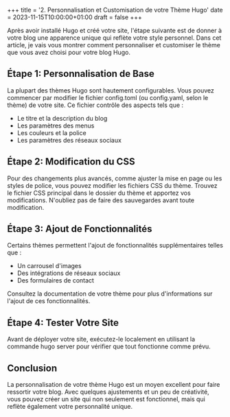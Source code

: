 +++
title = '2. Personnalisation et Customisation de votre Thème Hugo'
date = 2023-11-15T10:00:00+01:00
draft = false
+++

Après avoir installé Hugo et créé votre site, l'étape suivante est de donner à votre blog une apparence unique qui reflète votre style personnel. Dans cet article, je vais vous montrer comment personnaliser et customiser le thème que vous avez choisi pour votre blog Hugo.

## Étape 1: Personnalisation de Base

La plupart des thèmes Hugo sont hautement configurables. Vous pouvez commencer par modifier le fichier config.toml (ou config.yaml, selon le thème) de votre site. Ce fichier contrôle des aspects tels que :

- Le titre et la description du blog
- Les paramètres des menus
- Les couleurs et la police
- Les paramètres des réseaux sociaux

## Étape 2: Modification du CSS

Pour des changements plus avancés, comme ajuster la mise en page ou les styles de police, vous pouvez modifier les fichiers CSS du thème. Trouvez le fichier CSS principal dans le dossier du thème et apportez vos modifications. N'oubliez pas de faire des sauvegardes avant toute modification.

## Étape 3: Ajout de Fonctionnalités

Certains thèmes permettent l'ajout de fonctionnalités supplémentaires telles que :

- Un carrousel d'images
- Des intégrations de réseaux sociaux
- Des formulaires de contact

Consultez la documentation de votre thème pour plus d'informations sur l'ajout de ces fonctionnalités.

## Étape 4: Tester Votre Site

Avant de déployer votre site, exécutez-le localement en utilisant la commande hugo server pour vérifier que tout fonctionne comme prévu.

## Conclusion

La personnalisation de votre thème Hugo est un moyen excellent pour faire ressortir votre blog. Avec quelques ajustements et un peu de créativité, vous pouvez créer un site qui non seulement est fonctionnel, mais qui reflète également votre personnalité unique.
